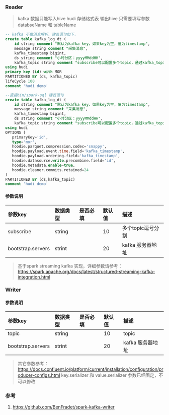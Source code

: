 ### Reader

> kafka 数据只能写入hive hudi 存储格式表
> 输出hive 只需要填写参数 databseName 和 tableName

```sql
-- kafka 不做消息解析，建表语句如下，
create table kafka_log_dt ( 
    id string comment "默认为kafka key，如果key为空，值为timestamp",
    message string comment "采集消息",
    kafka_timestamp bigint,
    ds string comment "小时分区：yyyyMMddHH",
    kafka_topic string comment "subscribe可以配置多个topic，通过kafka_topic分区消息")
using hudi  
primary key (id) with MOR 
PARTITIONED BY (ds, kafka_topic)
lifeCycle 100
comment 'hudi demo'

--直接bin/spark-sql 建表语句
create table kafka_log_dt (
    id string comment "默认为kafka key，如果key为空，值为timestamp",
    message string comment "采集消息",
    kafka_timestamp bigint,
    ds string comment "小时分区：yyyyMMddHH",
    kafka_topic string comment "subscribe可以配置多个topic，通过kafka_topic分区消息")
using hudi    
OPTIONS (
   primaryKey='id',
   type='mor',
   hoodie.parquet.compression.codec='snappy',
   hoodie.payload.event.time.field='kafka_timestamp',
   hoodie.payload.ordering.field='kafka_timestamp',
   hoodie.datasource.write.precombine.field='id',
   hoodie.metadata.enable=true,
   hoodie.cleaner.commits.retained=24
)
PARTITIONED BY (ds,kafka_topic)
comment 'hudi demo'
```

#### 参数说明

| 参数key    | 数据类型    | 是否必填  | 默认值    | 描述          |
|:---------|:--------| :-----   | :------  |:------------|
| subscribe    | string  |          | 10       | 多个topic逗号分割 |
| bootstrap.servers | strint  |          | 20       | kafka 服务器地址 |

> 基于spark streaming kafka 实现，详细参数请参考：https://spark.apache.org/docs/latest/structured-streaming-kafka-integration.html

### Writer

#### 参数说明

| 参数key    | 数据类型    | 是否必填  | 默认值    | 描述                                                                         |
|:---------|:--------| :-----   | :------  |:---------------------------------------------------------------------------|
| topic    | string  |          | 10       | topic                                                                      |
| bootstrap.servers | strint  |          | 20       | kafka 服务器地址                                                                |

> 其它参数参考：https://docs.confluent.io/platform/current/installation/configuration/producer-configs.html
> key.serializer 和 value.serializer 参数已经固定，不可以修改


### 参考

1. https://github.com/BenFradet/spark-kafka-writer

 